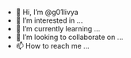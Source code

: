 - 👋 Hi, I’m @g01livya
- 👀 I’m interested in ...
- 🌱 I’m currently learning ...
- 💞️ I’m looking to collaborate on ...
- 📫 How to reach me ...

<!---
g01livya/g01livya is a ✨ special ✨ repository because its `README.md` (this file) appears on your GitHub profile.
You can click the Preview link to take a look at your changes.
--->
